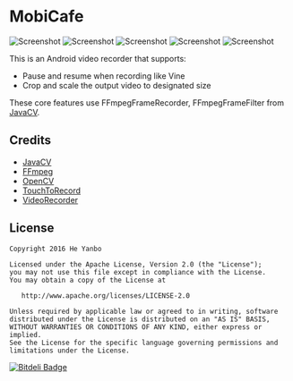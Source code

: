 # MobiCafe
![Screenshot](https://github.com/bozaigao/android_hls_slice/blob/master/screenshots/1.jpg)
![Screenshot](https://github.com/bozaigao/android_hls_slice/blob/master/screenshots/2.jpg)
![Screenshot](https://github.com/bozaigao/android_hls_slice/blob/master/screenshots/3.jpg)
![Screenshot](https://github.com/bozaigao/android_hls_slice/blob/master/screenshots/4.jpg)
![Screenshot](https://github.com/bozaigao/android_hls_slice/blob/master/screenshots/5.jpg)

This is an Android video recorder that supports:
* Pause and resume when recording like Vine
* Crop and scale the output video to designated size

These core features use FFmpegFrameRecorder, FFmpegFrameFilter from [JavaCV][1].

## Credits
* [JavaCV][1]
* [FFmpeg][2]
* [OpenCV][3]
* [TouchToRecord][4]
* [VideoRecorder][5]


## License

    Copyright 2016 He Yanbo

    Licensed under the Apache License, Version 2.0 (the "License");
    you may not use this file except in compliance with the License.
    You may obtain a copy of the License at

       http://www.apache.org/licenses/LICENSE-2.0

    Unless required by applicable law or agreed to in writing, software
    distributed under the License is distributed on an "AS IS" BASIS,
    WITHOUT WARRANTIES OR CONDITIONS OF ANY KIND, either express or implied.
    See the License for the specific language governing permissions and
    limitations under the License.

[1]: https://github.com/bytedeco/javacv
[2]: https://www.ffmpeg.org/
[3]: http://opencv.org/
[4]: https://github.com/sourab-sharma/TouchToRecord
[5]: https://github.com/qdrzwd/VideoRecorder

[![Bitdeli Badge](https://d2weczhvl823v0.cloudfront.net/CrazyOrr/ffmpegrecorder/trend.png)](https://bitdeli.com/free "Bitdeli Badge")

